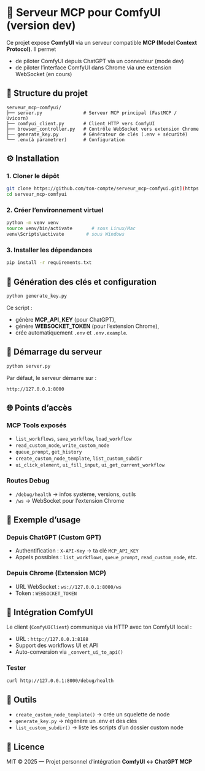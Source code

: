 # 🧠 Serveur MCP pour ComfyUI (version dev)

Ce projet expose **ComfyUI** via un serveur compatible **MCP (Model Context Protocol)**.
Il permet 
- de piloter ComfyUI depuis ChatGPT via un connecteur (mode dev)
- de piloter l’interface ComfyUI dans Chrome via une extension WebSocket (en cours)

## 📁 Structure du projet

```
serveur_mcp-comfyui/
├── server.py               # Serveur MCP principal (FastMCP / Uvicorn)
├── comfyui_client.py       # Client HTTP vers ComfyUI
├── browser_controller.py   # Contrôle WebSocket vers extension Chrome
├── generate_key.py         # Générateur de clés (.env + sécurité)
└── .env(à parametrer)      # Configuration
```

## ⚙️ Installation

### 1. Cloner le dépôt

```bash
git clone https://github.com/ton-compte/serveur_mcp-comfyui.git](https://github.com/orion4d/ComfyUI_mcp.git
cd serveur_mcp-comfyui
```

### 2. Créer l’environnement virtuel

```bash
python -m venv venv
source venv/bin/activate       # sous Linux/Mac
venv\Scripts\activate        # sous Windows
```

### 3. Installer les dépendances

```bash
pip install -r requirements.txt
```
## 🔐 Génération des clés et configuration

```bash
python generate_key.py
```

Ce script :
- génère **MCP_API_KEY** (pour ChatGPT),
- génère **WEBSOCKET_TOKEN** (pour l’extension Chrome),
- crée automatiquement `.env` et `.env.example`.

## 🚀 Démarrage du serveur

```bash
python server.py
```

Par défaut, le serveur démarre sur :
```
http://127.0.0.1:8000
```

## 🌐 Points d’accès

### MCP Tools exposés
- `list_workflows`, `save_workflow`, `load_workflow`
- `read_custom_node`, `write_custom_node`
- `queue_prompt`, `get_history`
- `create_custom_node_template`, `list_custom_subdir`
- `ui_click_element`, `ui_fill_input`, `ui_get_current_workflow`

### Routes Debug
- `/debug/health` → infos système, versions, outils
- `/ws` → WebSocket pour l’extension Chrome

## 🧱 Exemple d’usage

### Depuis ChatGPT (Custom GPT)
- Authentification : `X-API-Key` → ta clé `MCP_API_KEY`
- Appels possibles : `list_workflows`, `queue_prompt`, `read_custom_node`, etc.

### Depuis Chrome (Extension MCP)
- URL WebSocket : `ws://127.0.0.1:8000/ws`
- Token : `WEBSOCKET_TOKEN`

## 🧠 Intégration ComfyUI

Le client (`ComfyUIClient`) communique via HTTP avec ton ComfyUI local :
- URL : `http://127.0.0.1:8188`
- Support des workflows UI et API
- Auto-conversion via `_convert_ui_to_api()`

### Tester
```bash
curl http://127.0.0.1:8000/debug/health
```
## 🧰 Outils

- `create_custom_node_template()` → crée un squelette de node
- `generate_key.py` → régénère un .env et des clés
- `list_custom_subdir()` → liste les scripts d’un dossier custom node

## 🏁 Licence

MIT © 2025 — Projet personnel d’intégration **ComfyUI ↔ ChatGPT MCP**
